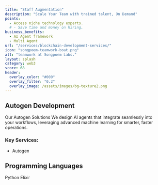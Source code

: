 ```yaml
---
title: "Staff Augmentation"
description: "Scale Your Team with trained talent, On Demand"
points:
  - Access niche technology experts.
  # - Save time and money on hiring.
business_benefits:
  - AI Agent framework
  - Multi Agent
url: "/services/blockchain-development-services/"
icon: "songpoem-teamwork-boat.png"
alt: "teamwork at Songpoem Labs."
layout: splash
category: web3
score: 68
header:
  overlay_color: "#000"
  overlay_filter: "0.2"
  overlay_image: /assets/images/bg-texture2.png
---
```

## Autogen Development

Our Autogen Solutions
We design AI agents that integrate seamlessly into your workflows, leveraging advanced machine learning for smarter, faster operations.

### Key Services:
- Autogen

## Programming Languages
Python
Elixir